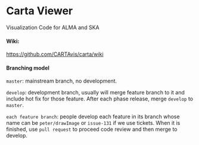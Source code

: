 Carta Viewer
=======

Visualization Code for ALMA and SKA

#### Wiki:
https://github.com/CARTAvis/carta/wiki

#### Branching model
`master`: mainstream branch, no development.

`develop`: development branch, usually will merge feature branch to it and include hot fix for those feature. After each phase release, merge `develop` to `master`.  

`each feature branch`: people develop each feature in its branch whose name can be `peter/drawImage` or `issue-131` if we use tickets. When it is finished, use `pull request` to proceed code review and then merge to develop.
